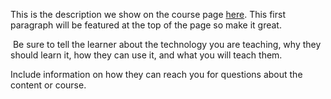 This is the description we show on the course page [here](https://lab.github.com/g-sathish/r-for-data-science). This first paragraph will be featured at the top of the page so make it great.
​

​
Be sure to tell the learner about the technology you are teaching, why they should learn it, how they can use it, and what you will teach them.
​


Include information on how they can reach you for questions about the content or course. 